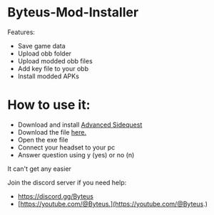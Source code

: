 # Byteus-Mod-Installer
Features:

- Save game data
- Upload obb folder
- Upload modded obb files
- Add key file to your obb
- Install modded APKs

# How to use it:
- Download and install [Advanced Sidequest](https://sidequestvr.com/setup-howto)
- Download the file [here.](https://github.com/ByteUsVR/Byteus-Mod-Installer/releases/download/v1.0.0/Byteus_Mod_Installer.exe)
- Open the exe file
- Connect your headset to your pc
- Answer question using y (yes) or no (n)

It can't get any easier

Join the discord server if you need help:
- https://discord.gg/Byteus
- [https://youtube.com/@Byteus.](https://youtube.com/@Byteus.)
